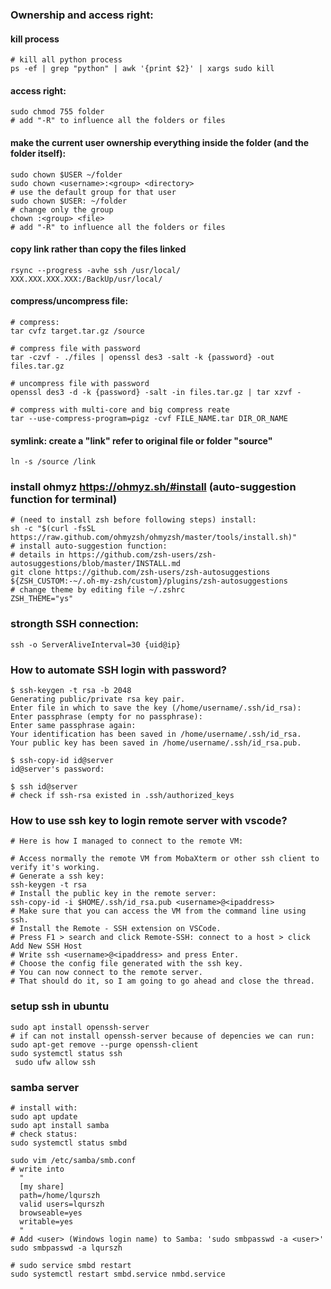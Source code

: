 ### Ownership and access right:

#### kill process
```
# kill all python process
ps -ef | grep "python" | awk '{print $2}' | xargs sudo kill
```

#### access right:
```
sudo chmod 755 folder
# add "-R" to influence all the folders or files
```
#### make the current user ownership everything inside the folder (and the folder itself):
```
sudo chown $USER ~/folder
sudo chown <username>:<group> <directory>
# use the default group for that user
sudo chown $USER: ~/folder
# change only the group
chown :<group> <file>
# add "-R" to influence all the folders or files
```

#### copy link rather than copy the files linked
```
rsync --progress -avhe ssh /usr/local/  XXX.XXX.XXX.XXX:/BackUp/usr/local/
```

#### compress/uncompress file: 
```
# compress:
tar cvfz target.tar.gz /source

# compress file with password
tar -czvf - ./files | openssl des3 -salt -k {password} -out files.tar.gz

# uncompress file with password
openssl des3 -d -k {password} -salt -in files.tar.gz | tar xzvf -

# compress with multi-core and big compress reate
tar --use-compress-program=pigz -cvf FILE_NAME.tar DIR_OR_NAME
```

#### symlink: create a "link" refer to original file or folder "source" 
```
ln -s /source /link
```

### install ohmyz https://ohmyz.sh/#install (auto-suggestion function for terminal)
```
# (need to install zsh before following steps) install:
sh -c "$(curl -fsSL https://raw.github.com/ohmyzsh/ohmyzsh/master/tools/install.sh)"
# install auto-suggestion function:
# details in https://github.com/zsh-users/zsh-autosuggestions/blob/master/INSTALL.md
git clone https://github.com/zsh-users/zsh-autosuggestions ${ZSH_CUSTOM:-~/.oh-my-zsh/custom}/plugins/zsh-autosuggestions
# change theme by editing file ~/.zshrc
ZSH_THEME="ys"
```

### strongth SSH connection:
```
ssh -o ServerAliveInterval=30 {uid@ip}
```
### How to automate SSH login with password?
```
$ ssh-keygen -t rsa -b 2048
Generating public/private rsa key pair.
Enter file in which to save the key (/home/username/.ssh/id_rsa): 
Enter passphrase (empty for no passphrase): 
Enter same passphrase again: 
Your identification has been saved in /home/username/.ssh/id_rsa.
Your public key has been saved in /home/username/.ssh/id_rsa.pub.

$ ssh-copy-id id@server
id@server's password: 

$ ssh id@server
# check if ssh-rsa existed in .ssh/authorized_keys
```

### How to use ssh key to login remote server with vscode?
```
# Here is how I managed to connect to the remote VM:

# Access normally the remote VM from MobaXterm or other ssh client to verify it's working.
# Generate a ssh key:
ssh-keygen -t rsa
# Install the public key in the remote server:
ssh-copy-id -i $HOME/.ssh/id_rsa.pub <username>@<ipaddress>
# Make sure that you can access the VM from the command line using ssh.
# Install the Remote - SSH extension on VSCode.
# Press F1 > search and click Remote-SSH: connect to a host > click Add New SSH Host
# Write ssh <username>@<ipaddress> and press Enter.
# Choose the config file generated with the ssh key.
# You can now connect to the remote server.
# That should do it, so I am going to go ahead and close the thread.
```
### setup ssh in ubuntu
```
sudo apt install openssh-server
# if can not install openssh-server because of depencies we can run: sudo apt-get remove --purge openssh-client
sudo systemctl status ssh
 sudo ufw allow ssh
```

### samba server
```
# install with:
sudo apt update
sudo apt install samba
# check status:
sudo systemctl status smbd

sudo vim /etc/samba/smb.conf
# write into
  "
  [my share]
  path=/home/lqurszh
  valid users=lqurszh
  browseable=yes
  writable=yes
  "
# Add <user> (Windows login name) to Samba: 'sudo smbpasswd -a <user>'
sudo smbpasswd -a lqurszh

# sudo service smbd restart
sudo systemctl restart smbd.service nmbd.service
```

